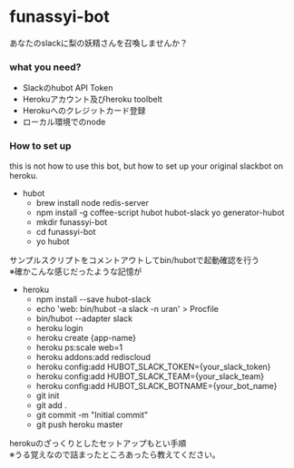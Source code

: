 # funassyi-bot

あなたのslackに梨の妖精さんを召喚しませんか？

### what you need?

* Slackのhubot API Token
* Herokuアカウント及びheroku toolbelt
* Herokuへのクレジットカード登録
* ローカル環境でのnode

### How to set up
  
this is not how to use this bot, but how to set up your original slackbot on heroku.

* hubot
  + brew install node redis-server
  + npm install -g coffee-script hubot hubot-slack yo generator-hubot 
  + mkdir funassyi-bot
  + cd funassyi-bot
  + yo hubot
  
サンプルスクリプトをコメントアウトしてbin/hubotで起動確認を行う  
※確かこんな感じだったような記憶が

* heroku
  + npm install --save hubot-slack
  + echo 'web: bin/hubot -a slack -n uran' > Procfile 
  + bin/hubot --adapter slack
  + heroku login
  + heroku create {app-name}
  + heroku ps:scale web=1
  + heroku addons:add rediscloud
  + heroku config:add HUBOT_SLACK_TOKEN={your_slack_token}
  + heroku config:add HUBOT_SLACK_TEAM={your_slack_team} 
  + heroku config:add HUBOT_SLACK_BOTNAME={your_bot_name}
  + git init
  + git add .
  + git commit -m "Initial commit"
  + git push heroku master
  
herokuのざっくりとしたセットアップもとい手順  
※うる覚えなので詰まったところあったら教えてください。

